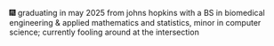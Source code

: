 🎆 graduating in may 2025 from johns hopkins with a BS in biomedical engineering & applied mathematics and statistics, minor in computer science; currently fooling around at the intersection
